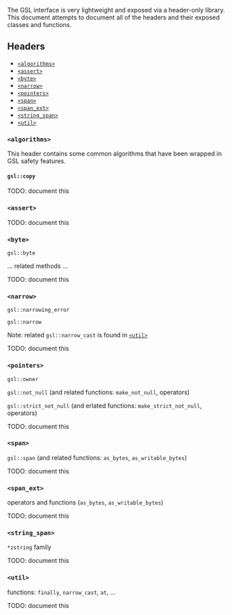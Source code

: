 **<The documentation is under construction>**



The GSL interface is very lightweight and exposed via a header-only library. This document attempts to document all of the headers and their exposed classes and functions.



## Headers

- [`<algorithms>`](#user-content-H-algorithms)
- [`<assert>`](#user-content-H-assert)
- [`<byte>`](#user-content-H-byte)
- [`<narrow>`](#user-content-H-narrow)
- [`<pointers>`](#user-content-H-pointers)
- [`<span>`](#user-content-H-span)
- [`<span_ext>`](#user-content-H-span_ext)
- [`<string_span>`](#user-content-H-string_span)
- [`<util>`](#user-content-H-util)



### <a name="H-algorithms"></a>`<algorithms>`

This header contains some common algorithms that have been wrapped in GSL safety features.

#### `gsl::copy`

TODO: document this

### <a name="H-assert"></a>`<assert>`

TODO: document this

### <a name="H-byte"></a>`<byte>`

`gsl::byte`

... related methods ...

TODO: document this

### <a name="H-narrow"></a>`<narrow>`

`gsl::narrowing_error`

`gsl::narrow`

Note: related `gsl::narrow_cast` is found in [`<util>`](#user-content-H-util)

TODO: document this

### <a name="H-pointers"></a>`<pointers>`

`gsl::owner`

`gsl::not_null` (and related functions: `make_not_null`, operators)

`gsl::strict_not_null` (and erlated functions: `make_strict_not_null`, operators)

TODO: document this

### <a name="H-span"></a>`<span>`

`gsl::span` (and related functions: `as_bytes`, `as_writable_bytes`)

TODO: document this

### <a name="H-span_ext"></a>`<span_ext>`

operators and functions (`as_bytes`, `as_writable_bytes`)

TODO: document this

### <a name="H-string_span"></a>`<string_span>`

`*zstring` family

TODO: document this

### <a name="H-util"></a>`<util>`

functions: `finally`, `narrow_cast`, `at`, ...

TODO: document this










